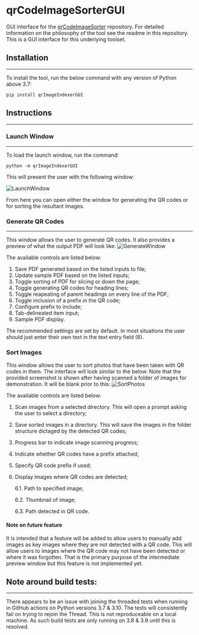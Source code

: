 # qrCodeImageSorterGUI
GUI interface for the [qrCodeImageSorter](https://github.com/jonpecar/qrCodeImageSorter) repository. For detailed information on the philosophy 
of the tool see the readme in this repository. This is a GUI interface for this underlying toolset.

## Installation
---

To install the tool, run the below command with any version of Python above 3.7:

```pip install qrImageIndexerGUI```

## Instructions
---

### Launch Window
---

To load the launch window, run the command:

```python -m qrImageIndexerGUI```

This will present the user with the following window:

![LaunchWindow](https://user-images.githubusercontent.com/65805625/192664386-c3fbaa5d-0c27-4b17-a002-9fda23ee2b8c.png)

From here you can open either the window for generating the QR codes or for sorting the resultant images.

### Generate QR Codes
---

This window allows the user to generate QR codes. It also provides a preview of what the output PDF will look like:
![GenerateWindow](https://user-images.githubusercontent.com/65805625/192664832-50818c4c-df25-40ef-aa98-2464f4f8fc4b.png)

The available controls are listed below:
1. Save PDF generated based on the listed inputs to file;
2. Update sample PDF based on the listed inputs;
3. Toggle sorting of PDF for slicing or down the page;
4. Toggle generating QR codes for heading lines;
5. Toggle reapeating of parent headings on every line of the PDF;
6. Toggle inclusion of a prefix in the QR code;
7. Configure prefix to include;
8. Tab-delineated item input;
9. Sample PDF display.

The recommended settings are set by default. In most situations the user should just enter their own text in the 
text entry field (8).

### Sort Images

This window allows the user to sort photos that have been taken with QR codes in them. The interface will look similar to the below. 
Note that the provided screenshot is shown after having scanned a folder of images for demonstration. It will be blank prior to this:
![SortPhotos](https://user-images.githubusercontent.com/65805625/192665979-34d9561e-2936-4c20-b17e-71a4f4f961f5.png)

The available controls are listed below:
1. Scan images from a selected directory. This will open a prompt asking the user to select a directory;
2. Save sorted images in a directory. This will save the images in the folder structure dictaged by the detected QR codes;
3. Progress bar to indicate image scanning progress;
4. Indicate whether QR codes have a prefix attached;
5. Specify QR code prefix if used;
6. Display images where QR codes are detected;

    6.1. Path to specified image;
    
    6.2. Thumbnail of image;
    
    6.3. Path detected in QR code.

#### Note on future feature

It is intended that a feature will be added to allow users to manually add images as key images where they are not detected with a QR code. 
This will allow users to images where the QR code may not have been detected or where it was forgotten. That is the primary purpose of the
intermediate preview window but this feature is not implemented yet.

## Note around build tests:
---

There appears to be an issue with joining the threaded tests when running in GitHub actions on Python versions 3.7 & 3.10. 
The tests will consistently fail on trying to rejoin the Thread. This is not reproduceable on a local machine. 
As such build tests are only running on 3.8 & 3.9 until this is resolved.
